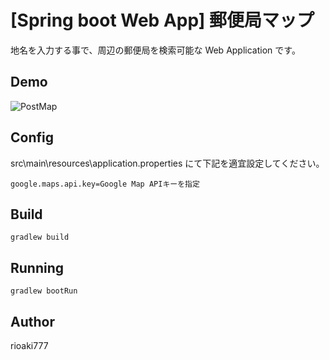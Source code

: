 # [Spring boot Web App] 郵便局マップ

地名を入力する事で、周辺の郵便局を検索可能な Web Application です。

## Demo

![PostMap](https://github.com/user-attachments/assets/16492ed7-f389-4946-a0a6-8e19c497810c)

## Config

src\main\resources\application.properties にて下記を適宜設定してください。

```
google.maps.api.key=Google Map APIキーを指定
```

## Build

```
gradlew build
```

## Running

```
gradlew bootRun
```

## Author

rioaki777
